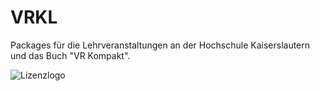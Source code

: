 # VRKL
Packages für die Lehrveranstaltungen an der Hochschule Kaiserslautern und das Buch "VR Kompakt".

![Lizenzlogo](https://licensebuttons.net/l/by-nc-sa/3.0/de/88x31.png)
